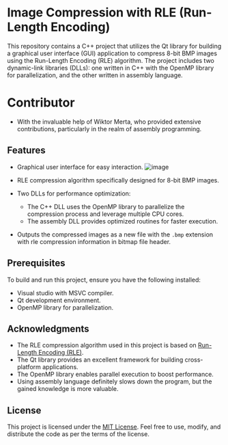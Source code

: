 # Image Compression with RLE (Run-Length Encoding)

This repository contains a C++ project that utilizes the Qt library for building a graphical user interface (GUI) application to compress 8-bit BMP images using the Run-Length Encoding (RLE) algorithm. The project includes two dynamic-link libraries (DLLs): one written in C++ with the OpenMP library for parallelization, and the other written in assembly language.

# Contributor
- With the invaluable help of Wiktor Merta, who provided extensive contributions, particularly in the realm of assembly programming.

## Features

- Graphical user interface for easy interaction.
![image](https://github.com/my-memory-leaked/Image-Size-Reduction/assets/72348855/381b9be7-681f-4950-8914-1c55b2e48cb6)

- RLE compression algorithm specifically designed for 8-bit BMP images.
- Two DLLs for performance optimization:
  - The C++ DLL uses the OpenMP library to parallelize the compression process and leverage multiple CPU cores.
  - The assembly DLL provides optimized routines for faster execution.
- Outputs the compressed images as a new file with the `.bmp` extension with rle compression information in bitmap file header.

## Prerequisites

To build and run this project, ensure you have the following installed:

- Visual studio with MSVC compiler.
- Qt development environment.
- OpenMP library for parallelization.

## Acknowledgments

- The RLE compression algorithm used in this project is based on [Run-Length Encoding (RLE)](https://en.wikipedia.org/wiki/Run-length_encoding).
- The Qt library provides an excellent framework for building cross-platform applications.
- The OpenMP library enables parallel execution to boost performance.
- Using assembly language definitely slows down the program, but the gained knowledge is more valuable.

## License

This project is licensed under the [MIT License](LICENSE). Feel free to use, modify, and distribute the code as per the terms of the license.
